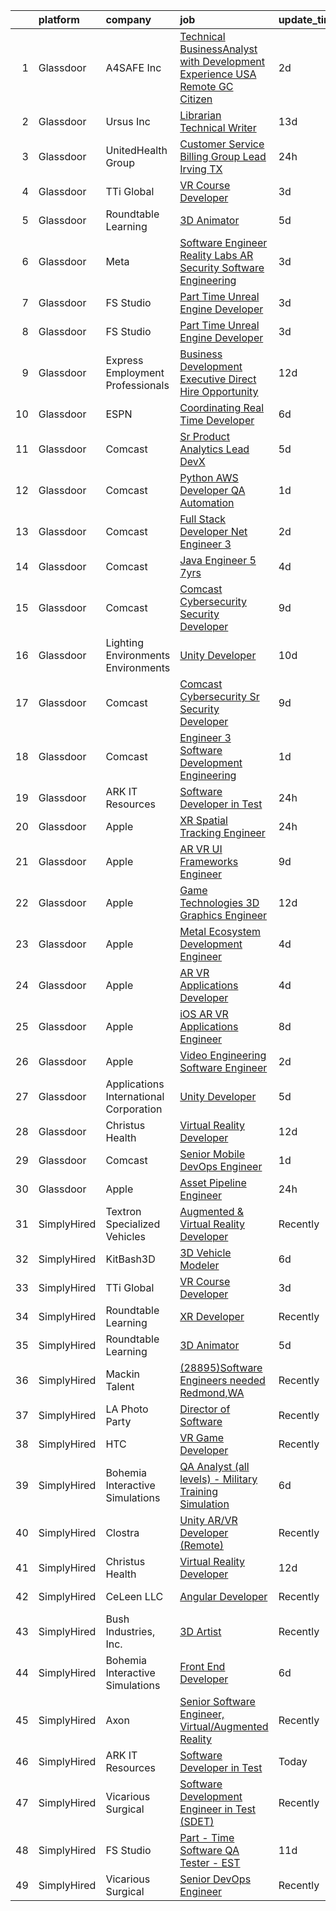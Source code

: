 

|    | platform    | company                                | job                                                                                                                                                                                                                                                                                                                                                                                                                                                                                                                                                                                                                                                                                                                                                                                                                                                                                                                                                                                                                                                                                                                                                                                                                                                                                                                                                                                                                                                                                                                                                                                                                                 | update_time   | location                  |
|---:|:------------|:---------------------------------------|:------------------------------------------------------------------------------------------------------------------------------------------------------------------------------------------------------------------------------------------------------------------------------------------------------------------------------------------------------------------------------------------------------------------------------------------------------------------------------------------------------------------------------------------------------------------------------------------------------------------------------------------------------------------------------------------------------------------------------------------------------------------------------------------------------------------------------------------------------------------------------------------------------------------------------------------------------------------------------------------------------------------------------------------------------------------------------------------------------------------------------------------------------------------------------------------------------------------------------------------------------------------------------------------------------------------------------------------------------------------------------------------------------------------------------------------------------------------------------------------------------------------------------------------------------------------------------------------------------------------------------------|:--------------|:--------------------------|
|  1 | Glassdoor   | A4SAFE  Inc                            | [Technical BusinessAnalyst with Development Experience USA Remote GC Citizen](https://www.glassdoor.com/partner/jobListing.htm?pos=103&ao=1110586&s=58&guid=00000182a047339392079b67b4b5a285&src=GD_JOB_AD&t=SR&vt=w&ea=1&cs=1_c553cd4a&cb=1660546397451&jobListingId=1008068574056&cpc=5A6BA339226A12EC&jrtk=3-0-1gag4ecu3k26v801-1gag4ecujjiht800-89f07b9c5615b559--6NYlbfkN0Bzkuy17zoNwKMVjyusHhR7JNYo3SmelKzW8jp1Pa4Tk4WW547EexT8KCJbSv4Mthr40tnlciIOFRj3WnCJDMelxvGVjVYfTqcUHJY3IBu00D70biicCqZ3Ktq_Bb2g1kNeta-ZNYBGh8PFlpS697iW-Al6J39GgwP82gqq2nzFogfkhtGZFhn7ys2-cp6o6GTnzA9D8IU0re8zmbf5iAyfFpaNBFs6vsAAOIyNEdFvLFD1TBS7j_1-SFfkEK-rpyRwzD9v_2ZUgW8Ui45GHOZ9F6a35t9_TPpJdjg6n8P6oh2r7JG8l0EiWAE9agt-bNDaCQF12G8iCm5jlrhBUCdRD6DjDEmFGHUGcIN7Yi1CWCzA4IS6uLagq4Cg5SlxJwgTrwHA-AXT4XlY80txgDRjkoMpPN20JmG56g0beD2Rx1pPmlV3wPcMzqm-kyqUMYUdQ12uS7WlCl_kJ-j9R19mylYEgxZf2ErIEAZRV5tFrArVfEkvUCNt1p-0bBoU6j-40mLudPIyQdNSQuAj61Ydh8zH1Lth_pq3StAEJZI7lceZtbw7Hh7GX7M4rSY8T58YfndaRRsBDA%3D%3D)                                                                                                                                                                                                                                                                                                                                                                                                                                                                                                                                                                                                                                  | 2d            | Remote                    |
|  2 | Glassdoor   | Ursus  Inc                             | [Librarian Technical Writer](https://www.glassdoor.com/partner/jobListing.htm?pos=126&ao=1110586&s=58&guid=00000182a047339392079b67b4b5a285&src=GD_JOB_AD&t=SR&vt=w&ea=1&cs=1_1cb72a60&cb=1660546397454&jobListingId=1008044944407&cpc=F41FEAB56D215062&jrtk=3-0-1gag4ecu3k26v801-1gag4ecujjiht800-83b452aef06402e8--6NYlbfkN0CT8vBT9H5mqECx2dfLV_FONLPDKpIRssxVwtj05Tmm4rA5I0VNOPdM1oYsK66ov5qAZ0xrrCKxr-PSiKeqDuZZ3fzv2awHhKXwIjf3CPGqpOjp7zpg4qVC67oIrdNguA182wCncavh2A1WgxcWBEEM8SyEVxXe4uuy3GtF5hWFDyO5ryBBc4ErL3xR6haq7qhkqcqrWbSOcpSp-lQY5wMiuCoDixKrPstGn5sAjpZlwW0g3hb_odD-SmGiUGXaPsnYhezhSJPV0hyp7d1s9X-rF2-ZnR8WxHbvHFF2ThdM7wrkLHe98S8pfQqiWF3TnjcH-2idVD1qmZb0gkswqWu9gv8xqgzVGbb-z7kwtOUJQH04zjPgU5fPSfLNqn_pSuewbXvM-o03sBhwQCDBLGD2AEvKBQcxdP_4NRQ_7OpaRe7OpjMd17sgvRmnKrEFGD-rUtU3V0k--tscVr9OFgLOPqQ2TXUhCSrtPhvbRXYs99DuSnHtW0m9bI3s3RZyp6BHVea4SA66cJPkXx3dhLu3aWXtypNlXx0qVDGB06kCZAGMsS-M7DfoTDxMEk2QSJDVRR9lH9-Fzu-qrH3u0_hJ0PvjFpan9e-cLZTGbQBpmDl7Ib6tbufmBWI69eG9mfufieTtXFt0WxTaSHFbSBKYt0lNxlw-o6DRsc_-hgncfk0F__6asdT_PdtN7uJYmBpiAGgm167xJK_N28iuiMw2ufj_Mj4tE_-J0ZrVax8QytCahfpwc2ZqqSyx_rIEFrQyU4_MMernmsTCle0zmRITnTsRVcQVBnk9VJK9bnRVcvHFQZ1hkIG-R_KRDLKPdoY8GiXJOUQRxiGe7Rps8BPcjx2H5claTi4FtBduRwFEhrQuFDMwZ-CI5sZ8V9xfJb5io3oC3dOn-MP54Qil_41D1XPrPKqQUMhbNViRYmoedTnELWSZ1nSXdbglNPeCZk-mXM7euY_piqbvdd0-eQGYn4dftcxPau4WdNY6o_2dNgacTXCMSkH949l3PmrdjrE%3D)                                                                                                                                                                                                                                 | 13d           | Redmond, WA               |
|  3 | Glassdoor   | UnitedHealth Group                     | [Customer Service Billing Group Lead   Irving  TX](https://www.glassdoor.com/partner/jobListing.htm?pos=114&ao=1110586&s=58&guid=00000182a047339392079b67b4b5a285&src=GD_JOB_AD&t=SR&vt=w&cs=1_14af68a6&cb=1660546397452&jobListingId=1008070813402&cpc=451933188B21919D&jrtk=3-0-1gag4ecu3k26v801-1gag4ecujjiht800-5cb670ffd20f069e--6NYlbfkN0C8O9VKdOj_1Zh75e9_CvYhSsWVxS1Pvi5WUWhsf4w7FJvt2herunrAnbex0gfe-mjevVDbxTiTF-ZM_u32mjn6VlebTjStBYf_hudooJ02R0QkpMt-c7fdLABgz0lX4NdCEzpICx9RN55H7Okka1PuVPrLhvKZsMwWd6hiaURBKVvoCKkgs6HFWl40Mm3uzhwyjy00X59NtBsEGA3oMgXGDx8dGBSRJ-IgfEf1XWxawXbKnjW0vEEps0WsXi4osjYhB7Ym-9WQOijhGJogcDcczyyBZGCoTnFABUbyEDuyaa0EjOMLngI16ambeQ46skPRVto35na2Vf84ojvlR08nYncZyv_bpfZqCVvGKHLjeozrnUQUy8yg_efsRrUO3uBp3XPpQKmCVsE8vyQS_Gc-1RXegKSFcnzjzAChdMz5d_jGqjS_RE9e)                                                                                                                                                                                                                                                                                                                                                                                                                                                                                                                                                                                                                                                                                                                                                                                                                              | 24h           | Irving, TX                |
|  4 | Glassdoor   | TTi Global                             | [VR Course Developer](https://www.glassdoor.com/partner/jobListing.htm?pos=101&ao=1110586&s=58&guid=00000182a047339392079b67b4b5a285&src=GD_JOB_AD&t=SR&vt=w&ea=1&cs=1_c848ccf3&cb=1660546397451&jobListingId=1008066826780&cpc=8A54A1F981347279&jrtk=3-0-1gag4ecu3k26v801-1gag4ecujjiht800-f62ad589f89c3724--6NYlbfkN0BP0wD6LMegs1da-voRWVhqkFfw_S8diH-FRDznqegN6Qf3OK2fouThXs-IP9fLMh2h4lMD9peMDKJF7lwRznZNaD9OMphJLvv0Cmo1Fd0qRtk8hErLRlhgWF3XFTKVcbaA4dLZULsFwzE4FX6rL4Pgy_cIPIMNCDEsMDKeIFGaAoFKYUBlV1BcEYXjSNPJM_SGCWGjJZR0oE9Hv1F_EBtpKjjgr0rPcH92eyvR4QDwikCk4weXhhGHwMreSqXSG1HPmFlHBFoSQl2y2Tz2XpRuUIWYXa58nHIXlNBQo-tD6YhIVkL-q1tS3lhzenh63fVREznveJ3m8nmbRXjpbJoogqW0NDn8_lTu5EihBGIH3kbv5OYXYvdH1QJaNFQECTst2G4L2oroGS9hta0cSnrRzaU7AXrDgfnszW4O4zLtzo-Lat5NebosDmtTbLXl8Jhr67_mjhvh_08ffXtmyillehNYud98GRzeEYtE_1xcDy-hYXh5ZvU5h0vYdkdSRABTPLgoYXF7QA%3D%3D)                                                                                                                                                                                                                                                                                                                                                                                                                                                                                                                                                                                                                                                                                                                                                          | 3d            | Tualatin, OR              |
|  5 | Glassdoor   | Roundtable Learning                    | [3D Animator](https://www.glassdoor.com/partner/jobListing.htm?pos=105&ao=1110586&s=58&guid=00000182a047339392079b67b4b5a285&src=GD_JOB_AD&t=SR&vt=w&ea=1&cs=1_048cf23f&cb=1660546397451&jobListingId=1008062652493&cpc=FD56AAAF1899B499&jrtk=3-0-1gag4ecu3k26v801-1gag4ecujjiht800-465ea9dab49fe022--6NYlbfkN0BVapqBw3SgoS4uv2G4zUYtqIdSNvBDwETDajj4_FEyngziGLzFguvgXGnGRHjxmfOl7YToDFSbofLhWIkbyvd4jpB6iHDAdo7rVOzKqXgujFNWoT3iiw80UTSm2WavY9DzDTyG37EC4qUegYrcIBFAY3qclQ4wYp9rY5Kvv_O5cP993YzGrZrm-7jxuTlgP82B3DufXXSJZEOgn4Bb4MvlXvdcY7wvRdxiWr5UNWal7-OiXY198i5Fy4OQWMa01Mz3TgfY4_BfQwj333qXx9jVqK5bXbxCz97rAdQzyRfJrgg7rKJpeUl5RwIykVH-SYZggke0KhYQsCvPMk0NWayzdDQ6gURHz9XDqhxt5Hr7iHLg-aGToAoMZX0GeOcPWBr3CMJAZDxDHgtXVT72iR-vWAnsb8Z6f_8HS4g9wTHiOYnvhr-NihKfzqSNFaS0R51mMk6PSw0PM0Zi4JYagG7-QYVmM--y-LiOv8Wv_SLHvvNFsn8xf_qf)                                                                                                                                                                                                                                                                                                                                                                                                                                                                                                                                                                                                                                                                                                                                                                                              | 5d            | Chagrin Falls, OH         |
|  6 | Glassdoor   | Meta                                   | [Software Engineer   Reality Labs AR Security Software Engineering](https://www.glassdoor.com/partner/jobListing.htm?pos=115&ao=1110586&s=58&guid=00000182a047339392079b67b4b5a285&src=GD_JOB_AD&t=SR&vt=w&cs=1_0d9d7fbc&cb=1660546397453&jobListingId=1008066993534&cpc=E773D000C9BC26FA&jrtk=3-0-1gag4ecu3k26v801-1gag4ecujjiht800-f5364842ba74ba67--6NYlbfkN0DYl4UJW4r1Vl7FEn6T9F-rD9lpC-0oMJVSiWjK_MGUd8e8cHXcpv6KPyjLHZEfqkUe-DEG5DLncYfG1eMvx_5Ewl4FlZctChYMv4DlcqtFld-S8_OBLiWv86pfSI9HlBPy3Q3h4mgtKPGpBFspYvoo5suB_gFJsJ9x_TZTvRB_qgXwx5sDHQcMN32tPyvlFVL8efQ6E6NrxqhHh03Vn8WDxudqYcWNojm5-yuofFx_8sxl-K7Z3WaYgeRFdxlZFUNF-BiXMuNuLYFvD1b_b1dScQ0NUkZunDmMfRDKyZGqzNsPI-c1xHoLRdxj9L2INL1ixR4c3qUXGWsPKzlLuRu-m5af408zYk74sIseD4ZfO4NRGbHkpMSPA6yVR-BCWu0Ws8UnpaWPaCeApDQVRSoFZ_usiYCZJETfSXD8mi80K9wBy0wEVRIrbp8PP6uNvkEBVU4E79lJ5FoULfbhKT908rS8Aq-L7YlZxWWSo7wXvkyYupnbp_Sm6Wyd_ViOTicWbKjaACQL79lpLqE2WmNOwKo7_kc11apYIaGTzDhlCZzBNlWU3Noq7hjfkJPqwSimUP2mH0OhrIMXwZauSeBEXd2Tbh86iFVoToKaMwUvaC4jzx59wgj_zTucnip_Zb6AGcK90EBwMVCm11S3nnkOI0d0iMjrO-jY88z_ZoDxV1vaCVFxGt9Upz6lfRNzc7d9GKiEp_TCCBktz0dXb2XUk2Q_OMx8TPMeLC5jaRiqVIW2ZHT6zvCZvuqPbOi7e4eEpVd_bAblNmb8AsAjG1rHICZVuoxDAZuznxnKWZQ9XcjHVZZfqk-j4WYkE-ajvWVW-BiqvMY9NaxY3FnvOnyBC_AkepEsmg0vbnjrD7HVwnIoI1PFSGloFFcppXTocAs5T70FTbnzQlowCHAVsH9C-Yz0kc4BmfyMvCmNW8_DLfHGsg0oztcIlKVM3R9Py2s5WPZ9qob5UdEmQB8yYf3KAPhrhZOQ-xJgQ2o5NfWDcbdV02H0vSEeNQJgBYgVdhJGlEcfqe8xbhvC0AVz6o6L6G_4Lkfu-KVoKwMqrsSdqBFXy2ZIlS34kt3R0AoP86Q%3D)                                                                                                                               | 3d            | Seattle, WA               |
|  7 | Glassdoor   | FS Studio                              | [Part Time Unreal Engine Developer](https://www.glassdoor.com/partner/jobListing.htm?pos=129&ao=1136043&s=58&guid=00000182a047339392079b67b4b5a285&src=GD_JOB_AD&t=SR&vt=w&ea=1&cs=1_2f0e7b47&cb=1660546397454&jobListingId=1008067041743&jrtk=3-0-1gag4ecu3k26v801-1gag4ecujjiht800-6bf5bcf63a3e2505-)                                                                                                                                                                                                                                                                                                                                                                                                                                                                                                                                                                                                                                                                                                                                                                                                                                                                                                                                                                                                                                                                                                                                                                                                                                                                                                                             | 3d            | Remote                    |
|  8 | Glassdoor   | FS Studio                              | [Part Time Unreal Engine Developer](https://www.glassdoor.com/partner/jobListing.htm?pos=127&ao=1136043&s=58&guid=00000182a047339392079b67b4b5a285&src=GD_JOB_AD&t=SR&vt=w&cs=1_c14dba70&cb=1660546397454&jobListingId=1008067102163&jrtk=3-0-1gag4ecu3k26v801-1gag4ecujjiht800-a990c51b6cabe093-)                                                                                                                                                                                                                                                                                                                                                                                                                                                                                                                                                                                                                                                                                                                                                                                                                                                                                                                                                                                                                                                                                                                                                                                                                                                                                                                                  | 3d            | Remote                    |
|  9 | Glassdoor   | Express Employment Professionals       | [Business Development Executive   Direct Hire Opportunity](https://www.glassdoor.com/partner/jobListing.htm?pos=125&ao=1110586&s=58&guid=00000182a047339392079b67b4b5a285&src=GD_JOB_AD&t=SR&vt=w&ea=1&cs=1_d81f2309&cb=1660546397454&jobListingId=1008047518646&cpc=F4EED0218A761C36&jrtk=3-0-1gag4ecu3k26v801-1gag4ecujjiht800-18cea55ab2aeec56--6NYlbfkN0BSnN0LMyOAGGxrx9LRLb9hpZopguP9_EtaW0NMG3m5QXMmFFuPkVxu5VHpdXPNUtOsY8F7AuBqoaJcQlHB4i-T-A0gYqSkddb1efEP6wUrga51iG2KDhm7IYk5ccQDPKCeOhXYsabp66C4gKd1cR4QkyXC4yhg2XAI63t2M25IeUz_nCd3F-gE-BCVKvvr_n6g3s1HTFJrukn2krv0tjPS2H2Mwr5L0VVG1CHu8idZGK4r6R11VCtPkhRKUF69hoBc9SRy6Jb0YqYwJxT3KPkhdrnYFKMGhpWG1eL8eUUEEet9WypWTSF224nVaj5pMBcjzzyAL_M9uJA9PWELSDScYZLK_cTBlj2Xp2SM6qdWzd4Ug4JYvAJaMP1sfV1AsBIrqnloKoLMJrr3_Zkja4OV7-f9SP-Rb-oKX0QEekAbkNRWhQFqb0y7N5I6DfJi_p19-hSK28qe5P1QBcWnLLNce84DQr-aqZcvdi_RU87rYuF6RHXua0QeBO-zE0Fl4eLxTYMz0zKJybYylfgVdsrOnFew73004GimoNpoQHhqdLJHHdIWhT5h)                                                                                                                                                                                                                                                                                                                                                                                                                                                                                                                                                                                                                                                                                 | 12d           | Sterling Heights, MI      |
| 10 | Glassdoor   | ESPN                                   | [Coordinating Real Time Developer](https://www.glassdoor.com/partner/jobListing.htm?pos=106&ao=1110586&s=58&guid=00000182a047339392079b67b4b5a285&src=GD_JOB_AD&t=SR&vt=w&cs=1_ecfe990d&cb=1660546397451&jobListingId=1008061259303&cpc=D69957E0862862E0&jrtk=3-0-1gag4ecu3k26v801-1gag4ecujjiht800-93294f70bda0590a--6NYlbfkN0DAFTyt7pbDCC2JPO79CSdi1dIb81yjczP5qsKcZIxgiYm3-7g-689Ur9xqU8QiYHX0vxjHosDHNd9LRqDNa3qGoAgnMd95u3TvSi6IiPgQw6rYhEbKJZV0ezWwJKLvWGhiOvYkYD9sYAgdi_VnHJUl1Zc13VQXs5QZe6c6cSEggglpEBeUcrTyhxsjybIc5k3N1hSOjLK_cNNFrigtvk1t5cXyes238aFZvK__BHw-w6FAQ35EFAELqE7JjrEszxJcff_8c3rGyirHeisP85Gjy5nvDtLda_8eKzUPJ02vDAkJHQa1NGo6AqN8qpm7TA8o1mZkHtqlb8rEfeKrVznEyQRCD3c7JZyoDtAxi44Nkt2E9XifCj1eVoXre7jAc97K8oTR1cERgdtzaUzkJ4_Xve9GLin0ETVixZKr5nYWrx3FSJUh6A0Zu2RefIKsNuM%3D)                                                                                                                                                                                                                                                                                                                                                                                                                                                                                                                                                                                                                                                                                                                                                                                                                                | 6d            | Bristol, CT               |
| 11 | Glassdoor   | Comcast                                | [Sr  Product Analytics Lead  DevX](https://www.glassdoor.com/partner/jobListing.htm?pos=121&ao=1110586&s=58&guid=00000182a047339392079b67b4b5a285&src=GD_JOB_AD&t=SR&vt=w&cs=1_09b07bf7&cb=1660546397454&jobListingId=1008063554000&cpc=BCC169F53084E245&jrtk=3-0-1gag4ecu3k26v801-1gag4ecujjiht800-c11b159b0df93d50--6NYlbfkN0Cj-KmZPsf9w80C8b1WzNVrlanjD2SXJjxuCbUWHsXPZhUibH945LzllS93IIxIkaRYfMQA-zi2OdDoQjenNNkutjmG3co8nvCAPfuavA_AVmDtqlmz44t6B_iIAc2JPI7Y3nFSmoVqBPLBVLJgZSsuuOtpziEsNmRqz83wXj22quQLPxsXlD3hYuHhTI3iPBlT0yjlYl2rcwGyKKCtCjSsKUNbC7W7XV3NW7IQUlxNT4v0Wtb7nEi3np5j_vfmdodYC_Ig1ESEBJfe1vX0ZH2govsD2bJ91suD1cWfHE0fXY2RoQqkVekER9h7KArq9SX9HdUPzGoyxhFmFmmP8IeQCUxe_eAeZAJy3N43H8jG0IzQBb6rY17TFxcamz_t90SmISjXTvduqWJwAIiJvGxB6zRc1u1Jvxj3jg-hGDn_eu7HVyICOOdtH_CkFuZvnI_yq5S-j-yRddOf3XNCmfGdAi0klf0JO2YwvYLtrRBO-86CJCvC_fs0zuLXfoA09VYRZ1ZdWXtECVVrDbsI1xFc8lfAx9Odhn3_A14PySScD8lmMpQyj9RMSsmw5U964e2VbqMuxivRf3IiBBHz2LvqdnXFi6B29TGS2krFHz06u0hC8Z4LLpqip9Glync5si6T8XkmxUodxJT5zBTj66JWkHWsDtK33Vh6x__lr0ZoVHV6V6m4obfWevQ78MMjWqvDfXGlYzPXq3Fvt50F-0r7RVpN-ydFq0ND26INEH5Eyljg1PwsZpcAlh1yAPXlx8nKmIsHbBbrhWAh1V4yXu1XyJpfqiu78vQ50htQJhybA4lK6t_5Oom2TcRrkv39SsMPTiEMPSySmM60xiHu6-RixlvDsD2ON-Tyeo9cQfFeJV6hAR8oNNNwpeVmuuPMEOpH9SGVLZVVbHVEUx-9D2Vo8kJWy6FeiUXDDLT3qHZzuZLJuwgk_pW9BZBhT3U3L6qsxkUc1zqY1b-v-YmHxP-S0ieJk5W_bCTvvZav9BR9gqKTT7z_8LxWaVsaBe2KdOqnqG3feN_RM9R5e3rFZ1IUjF9O2wElCq-wsp7td3HzoSh5P-kIyOtcZVl0nwlI19g1D0M5ZgZECbVJniU064ey6Cd2IG1OO9Q5fyLvc0DtF1Se13kfst933a_BndAUeegGF-kYLifhbhP5OJptu0MaWfBb5sMkfIo%3D)                                                                | 5d            | West Chester, PA          |
| 12 | Glassdoor   | Comcast                                | [Python AWS Developer  QA Automation](https://www.glassdoor.com/partner/jobListing.htm?pos=110&ao=1110586&s=58&guid=00000182a047339392079b67b4b5a285&src=GD_JOB_AD&t=SR&vt=w&cs=1_8404acce&cb=1660546397452&jobListingId=1008069962414&cpc=6BF42D0955AE9A34&jrtk=3-0-1gag4ecu3k26v801-1gag4ecujjiht800-8fe6f41de4a7ecbe--6NYlbfkN0Cj-KmZPsf9w80C8b1WzNVrlanjD2SXJjxuCbUWHsXPZkFBy4Qr63BQKSyytxWB3SjoMyqvBRnEks9mv1Sw5wJDiXFQwZA4ivD4f80ARK_ToTHcb7bZqoyx3Mq9ZOfvs5Ud18l7GV0CvA7tNVoft_KEDFvlW3AhbadRKmeeuWPJ0IPHiUBURat9FHhczKzKJOepH94GIykdMn35qMPjaUQOJD6s_m4lFhooduLgZa80Kk73Y0zOqsnm-WgDFhqh_nLarrqwPJPZNfzeIPg_2mmLmICVsx8VWxXQLtYkCllG8-cG3qikf1c-ZYwew3s9qzYVitp5XSEEsxT9ZaLdSX8yh9zQp6HBmZPDGFvMJHrg1B5MdDqMrSvqQol5SlRVNOzA0jG6R1FQR0uFgrHx9mkEz7pnxtoLdNliBorbD1M0RcXYMqDoqUpzAaPxgjkCkkLJ47sTLIxgc9KG3nFRLOieHAGPpHyZN42ohRT36dHKxkthO6N-vFMcWN12OLvsPozo9VVC7RV61DX5hosQJgvK3PvUJckI6pSAFQ66E57d4VfoQGuMWzpOySGFoLVQb9I1Ln8gviNYerVy7N8vteKmMvl0KhdJbDc9QRXXOjmPfScodDitur0o8N3I9o6aXMZXoWcTXFYoMF5EJCOCKjmzENChIVlJihXwrHjlt7WzLtg5BXxbmnRPHQXxvklgI5Cnvxfyi2jPhhCPdkY7iCH2GqlUIuD8X451ZxBZH2j2gCF7N99BWsH5dsVr2sdIrRDRu7eiJB9BHQZAQdTbMhkYQjoSIiLMZbQ2YFStDZBwtDOsJgmQWx2LyfNW80zdUIYPgOWWZwyGzuxNo8-SuE4DVtW7ie_EhHKXQV9rYNmmuY6FlC3qp0GFxeI3TFE5O6Kk6cEFrSrtIOZuyVqsvvQHK8eRdH23E2SfyGmscwTVOrtjMeCGk4zifVwpRxA-LvCJgezOoiWmwPu8jRgGK49AujLxTDVTL2qt-8feQHTKSuaKeX_Xnl1d4YDNGijuZTKMVx18mhzN0Yc5msdFHjCoc0bpxgcPi8qIdkrYZQhHOag1J9zJTRgWcDJLHMj1r0NFwCgcTlOSYamGlur1-Lu1lTFWo53J_JEZ-mAlr_UYMDlmCd0mjCwuMyvVPn-FVXv-V9MvUwhrww2USdfv5Wre1yx8QWs5BYw%3D)                                                             | 1d            | Philadelphia, PA          |
| 13 | Glassdoor   | Comcast                                | [Full Stack Developer   Net   Engineer 3](https://www.glassdoor.com/partner/jobListing.htm?pos=107&ao=1110586&s=58&guid=00000182a047339392079b67b4b5a285&src=GD_JOB_AD&t=SR&vt=w&cs=1_363a2d95&cb=1660546397451&jobListingId=1008069172060&cpc=4050D81B60456B41&jrtk=3-0-1gag4ecu3k26v801-1gag4ecujjiht800-c222485965d48647--6NYlbfkN0Cj-KmZPsf9w80C8b1WzNVrlanjD2SXJjxuCbUWHsXPZlTAgGmdtIUzoKTi6fK6WvZpMl3SVg_fyzil8WFjelKyPQJkX0imnWJrzQRK3fDkPNhR3yNR_L2yqH5MD2zqrRAnhPc9uNaWLbjh6lq8Ejy-J04e1LQeOStFgBq-cIcEvqOOKKkrW0HcyNVvnASHsXiJDaAW7QiEGVC4_ln5mPaCVrPKSHjVAn-STHcsneZCdjAE2b3w_pErmzYQwkckk9au0ilyhYRcOwLmwkZGm6AiMlvyj5eMb9tdvlefl02Mq1jDXbJxgnTstheFVBSHCQEJEgXYO2OHzMfEovww7TR3-61nu9OslxdKBp8vNWWsujMo7r0LitLoCoClPxtexGYLdDJg9XoEPFelFRpxn7eOOuHaRf6-aZwfyyOtHpX5a5SEMgfgYES0u90o4RtHAjKW2ErWSoWyF26NaHQSIMjssHIc82X2SRefOUj-zkriH6k_WXuQL5Urv6jFCdjtzb1yDH_UIEKQN3e4CpOdPboBApto86O-2r8LhwOzMAAmxWAV81JzNgXQv1xkXy9eoDuewN536dd_2PPK8LPwlBTw6GiiVN17oXr2u41OGWrHzn4Ow_tx9zyGTlWFYopSq-LownwVZ_h055WDGcXiub11qza55DfICfEoCoHk5iUDh6NwKW_MBGHhp-Bg5qWU_cxCA5jkE3kqt45YNpcsokVHy5ALxVpr1FTIYsSQNYeMaxE4ARvpGVu7kslq44AKKwT0pm3PZ1VRPpfKmAVDOK_wU-ntqIoHVbdZw6Ges2AeWP7aSl6o-F9jFcUCFmeZOa5mmul5gSlwR0AqV7OpF_-ki_Pefz7z2_6lnFWOz8xAgUn8hdJ2pSXb2rubziQEllPW7HnHeIVqLFT_MoTh4biWCky4pHiHFMmwK2O52hKREEivFBKp4_BOYFIoZZW8XUvE0FQnGaFtvknl0VaJF8LhFyofPaVoDY8bWKf1SvM5c0F8HaRGsS1_vftoDhtAU5rSN7c-Iu8G8a8NfHP9x5ag_q4e9tXEyDrpb2nd6BHpDRrMv9p7xPItcfiOlnW6gbFutKPhQ2Qo0r7Kt1VmLk37_cGxYP15WFTBhyCB1wM6DM_46N7K0AXNUDuKxC3zdC9NpOZa8Nog_zgh4b11YfGdAkTLlL-DB6SU2-DYhuOff0hbzcs6iHVhOttOwhzQlKU%3D)                         | 2d            | West Chester, PA          |
| 14 | Glassdoor   | Comcast                                | [Java Engineer  5 7yrs ](https://www.glassdoor.com/partner/jobListing.htm?pos=108&ao=1110586&s=58&guid=00000182a047339392079b67b4b5a285&src=GD_JOB_AD&t=SR&vt=w&cs=1_e6f65b7e&cb=1660546397452&jobListingId=1008065909666&cpc=883DC43018083D9A&jrtk=3-0-1gag4ecu3k26v801-1gag4ecujjiht800-4b1e994771492663--6NYlbfkN0Cj-KmZPsf9w80C8b1WzNVrlanjD2SXJjxuCbUWHsXPZlTAgGmdtIUzoKTi6fK6WvYDRDa4diCf0GdfB65HrAWVD-4iO4Uickhy4PP_YZFZW7WLyHaTUQnzD4eh5UI_TFp8uc43ZWeW5wM5SmGlbbgZE1smC5pqb_lrqoOshf5eDYrVntazSrjsrf8MC-_7Aq4uMmQ0Mk1eNK--tkQ-AMOC4aTbytG8YADmphSXKVUrjJyGKldeuVionBeqD8DzJZJ4Ery1Gw5OZbt-vCqHIT7uTkbGHZsxCZPEtdNV9E9pOGRvw87NI34wXmAYIiyku7K7O6hjP3qNiTehCpVdp1wE_2-os1ItOAVuyen0RcARPNVCRS4lORf9lzHCms6MmNdc50PnonPGtBO10Pj9bMRyNrOingB-tUoFreuhh73Lu_heUG1DogbaWOoTrZcAMejN7PQChQ3qR8O6V8SsayVFUg6fCj3lco77i3MzPbDx1FiGv6ZIPDHyYbGTAueohhHzCXBcwv85MFPMYEWQ50IXBeOnv6DLScOBLkksAs9KHImj84Kp0j0pdmHD-uHSDNaEx28Doen9AF1ggKgP6rAbtX4ofTA-8LKVFmLbs8H6Z6HnMzeOP_d9kzBk2sK4xL2hkJ-l44B0ot5N71MxBNXnZ4AprUhhJuZdwWwmqiyBt6FCEvhR3enJxUutGH9qfJswXO8pc0yYqDyLTQuI8XssdfweKN4wLJ6LWVK9nwLVSMI0iTdHt88vOJaMEquCnr9_xSFhhGG4ox1brZvYAApmrcN15lBLfp0MWHZxECAsqzf1Yrkv8wmrYwhIXQ0b2oJuJvORW4umTita224LdPfpP50Sr4IGsQobNNfK4Q3TFy3_Fr6EQNNf3rRW1mo9-Hrk_6YAakdVgnGJZndatXWDd6cRFtKrdMuBIUbRZ-2BImNyBN0To7XzsOKjKxV60IN8KwWGcYIE9NuZrCtUDVCyJAG175Sjk5lKXmDEOgHFFC0e5mO_4hbi0w0ljXhWfrAl0SOZZ3HYkHPwU3rmKs9mqsLceEdfrEvQtb3M-klSUkpJybWxEsI2eBzSk1fUzpQavcgW0pvO_U3E-jmWnoi16_kW5xjOiqncowSZS6D6axyqbHB3xWMoSqHvjhoTjAU_CgmfbbyHSg%3D%3D)                                                                                            | 4d            | Philadelphia, PA          |
| 15 | Glassdoor   | Comcast                                | [Comcast Cybersecurity  Security Developer](https://www.glassdoor.com/partner/jobListing.htm?pos=109&ao=1110586&s=58&guid=00000182a047339392079b67b4b5a285&src=GD_JOB_AD&t=SR&vt=w&cs=1_b08bd669&cb=1660546397452&jobListingId=1008056328124&cpc=56632219D727AB75&jrtk=3-0-1gag4ecu3k26v801-1gag4ecujjiht800-d86c4ac562ce16af--6NYlbfkN0Cj-KmZPsf9w80C8b1WzNVrlanjD2SXJjxuCbUWHsXPZlTAgGmdtIUzoKTi6fK6Wvb1VWNhXWMdA5rPrdjfn5rBdLA59puyvo4vK5B0gySL6pH343dtmgB0YubahC09_RbPBbzYOGOvC8XfLo8yK--oFERcrN8rnsGE4EE0ZCdTnmjTDcbXZTA8dpPSW5HmkVE6KcaL_kU4lgV99NFCnUnjN_NxqOywE4Xd0jsNeMd-hEvw30bMnxkASToBD9RZ1420HF24mekYl48iB6ExHdm040peKZwZA4YDFuLGYJhxuF8C0PAbLA8zpDQQz9Omqj7sJQTmD68UMYtuvh4yLmc0L2_BqA9736h_c9Jpv8X__kykOE_XufDNlBvgJliBHrIBHPZ0kYW2wxrmmoX9CFotD8jkoUm_n1D84le6zdpmwrb6ZoN2XG3ejEzr16v3ay-XZPuDnrE1JhDKpv4-n0uokv2sN133LvncR7S7dg323QsJgwhSbApldMnwX6Y9Paf2sgz_PkF2ygoIVd-EpMQGI_UYclzamBluamifqitQEu6Wj-zM4vurWEmSGIV98l7FbBLFyGKjvI4uieiU9i-hWzu2WpHHwrYm0OuLO6K8YqdNzrB8b34Gdu-DCE4drRANxvfUokQ1mfkGWA-UW_nsZT_WQ7uUvVLYrVR8ecyDoc_6qfrxK7qk-7AJuhV9mtPyv7LNT1oGsD7JMv5MJKunXmkgIp4UKtBRiZkfEQ95fpTqU_-aEuXaYt8oXJ9RY0lN_tKcjn4f_78rkKuulviNVZepcDa3KQK_3eQebdFxjWSDOz50BmAinnWc-Ke2jeyYisSg4v_i29l73Mv6yDEpQ8Ukn329zNymwP0ipB2AET7rnI4vDa1slqNBtP3iB8dYHElQlHmToBx0UNhOFxbPdsQuJKk9rLVZhTYQEaAwZGkvrfJ1cj7hp1EWo0jaDhcZN0h_IofQOL4V5CCr3eS2wtPbJnS7HCaiJFALXVKTup3HCYI3A3qM33umH8QBoHGgs3urTXAb3EyflK-pFEcPK0_H-uFSgXMB-32iEyJeE0AUR7zA30gALcnh40MLAMdNqgl4pF2ZLPOP5izbW3WkaWTlCU9sw56LlohGVHuMyqGsQNr14XPGXkuifRAH_HDLDaZqIa-Y-yIxkhSY8fz_GHrRFT4CDRcC83uYO41Bam1mubEbaBHWonwGaV6uHTDKIgpbjD-FoA%3D%3D)         | 9d            | Philadelphia, PA          |
| 16 | Glassdoor   | Lighting Environments   Environments   | [Unity Developer](https://www.glassdoor.com/partner/jobListing.htm?pos=130&ao=1136043&s=58&guid=00000182a047339392079b67b4b5a285&src=GD_JOB_AD&t=SR&vt=w&cs=1_e9f3df83&cb=1660546397454&jobListingId=1008053450591&jrtk=3-0-1gag4ecu3k26v801-1gag4ecujjiht800-0086498e20b0cd56-)                                                                                                                                                                                                                                                                                                                                                                                                                                                                                                                                                                                                                                                                                                                                                                                                                                                                                                                                                                                                                                                                                                                                                                                                                                                                                                                                                    | 10d           | Remote                    |
| 17 | Glassdoor   | Comcast                                | [Comcast Cybersecurity  Sr  Security Developer](https://www.glassdoor.com/partner/jobListing.htm?pos=116&ao=1110586&s=58&guid=00000182a047339392079b67b4b5a285&src=GD_JOB_AD&t=SR&vt=w&cs=1_116cd2f6&cb=1660546397453&jobListingId=1008056328131&cpc=4050D81B60456B41&jrtk=3-0-1gag4ecu3k26v801-1gag4ecujjiht800-e0f9af4385fcfbe5--6NYlbfkN0Cj-KmZPsf9w80C8b1WzNVrlanjD2SXJjxuCbUWHsXPZlTAgGmdtIUzoKTi6fK6Wvb1VWNhXWMdA1O32zwGlku-dWzY8sxpBoJG9LyfMqXoherr1GjVe2pG42OfMFiLIwMudyjQSbrW2-K__c44IwxJTpwYXoyxpwr3WoMLPhpgReUzBYATlgS-o2XEcOzhleqla4h_5ojUrcrYYqXB_1vV4Z__T20bcObghxt4doHttByYWkMAQYoETeNOieQsahbAi0MIPVqDiERtnBBQMQj89oM9nJXzxGzC-3hJeIb_pDTfrWRmDD_qTgaZcAWjVK3PngOHw9Dx32nSZIrYWyuIBq35JTx_f4RH3NAawhSt2cWZhnaU0laL2oV4CsJJZqRow6HxIPtjCucFPc5IXcX33btANQp3Wu5xA7M4DcyiYap7wMvZCNYXcLvWKD8PDs0kxR-VdHWbzuKj4itkXrVgUKkVSLGZj89RctOVaet8zAIT8GVvJw4-H6m2ncudVam7LL3zjjwfXErAYpT3kvcTm2ADFT9hWGgOWr31dME-gEReIHl-cprkkcS7hJexIbPkS6zwc08Eyt5fLPuE6xRpQ5TqwPCzcenlnYpg77yHff4AEBajIt0GJWwlIF1XGOvECvMfhc8hxUUwQOb5d5IV0I7s1gvpvlJNMZFGrqpwt2FoGSFuYvxcfAH9vvXKIhtE_zVQ7ajT_lOlxHifIgtw6k-oddxqkFatlAR35QkaykRAWsLij6EJ6RYV_8te2OrKuRcODFqSC4nak3mE378yVp2yMcTrQDUHsM6ZN89hSnz1ESM6AiuozxoN4HExgrcC56VowAjNLvgMG7x-BFXX8FVVNN1asS-wtUc8Q_wAGvFWXO6X16aM3cb863zC9arQNRrLTyJVBj8VSlgh4JaD-qK8ZuTXSmvYCbF73hHDOj7dgK82_WGA_I2CwlHT7g33lz7xdFb2mYpsFbuPVqwfIFXABtkq9U5WcgQS5t5cjWLIoqFaGY_EJ9Km73Ve1PvPC9HLxUnw-rLmenUQEfMpS9Q_1SbikidDLBmWYefs4GuQ1Y2qRjoR3Io8gc83Y8trF0_6EJ6vZl3RBtOB45FKb70pMfJIEFJ41iPUw-E6B7WxbbsiBRiQ_DAhBFEpk5Qya2Tj2b5CsSmeU0Q8PYvduIPFkidcpjQrCJJ8EOqs6CqXd2M4wwWsRVpLt45C7VC0CQNqz4HSK_pp0fRgzac5) | 9d            | Philadelphia, PA          |
| 18 | Glassdoor   | Comcast                                | [Engineer 3  Software Development   Engineering](https://www.glassdoor.com/partner/jobListing.htm?pos=111&ao=1110586&s=58&guid=00000182a047339392079b67b4b5a285&src=GD_JOB_AD&t=SR&vt=w&cs=1_08ececbc&cb=1660546397452&jobListingId=1008069962418&cpc=B576E40E3A51D23B&jrtk=3-0-1gag4ecu3k26v801-1gag4ecujjiht800-9c530f70c23a20ca--6NYlbfkN0Cj-KmZPsf9w80C8b1WzNVrlanjD2SXJjxuCbUWHsXPZlTAgGmdtIUzoKTi6fK6WvaiwDWqLfMqJEYi3uS4RpBdwlmLiAf0kUmEtZVFOrPrB06qtdkLBIwHCX9EiUfL9G7knLkSswQEBBOE0txMc8h6Pj5LPoplrOSkjKKg3vdQQanySWUBBB_96y1lJDVSGsEkHDE3oaGOwTnMYBhKbrvatZU56Of2z7P4j3qWToGIH8_a3nqAir4EmCerhlacMLjI3l1ibfTRIT9WPJu_5bAE8K40r0xmIe-JW12IPaMBmNIP8M59BNQpy-QFux9HgTFCComIEzBrkXwmSBmjfUBB2d0XdMljjQR9HLF7VOp_pkvyATuFvZUFk15ljENDm9bC3BjGpmfFnaykBf3iFyLBZObSLB0pYEimeBaGoGtSKQn2PGSYU3h80hEGn7UOovrX4fZ6EeYolUhLo3gjWrgMOJYFzglOqSp_eAcm5JziXCorq4SPn82k-K8brFD1vTx481MhAKfY5VtVH7gY0F56DtwRIShqwdwUyrefRp6MMoNGZbEJzmJrrocGGp0kRosR5oAm1UAu-DO0sj9KVh-2o8CyNWO5YnZ2DAqLXGK7TeoI5VHB9skIePjVlU85l0SB6c9DI3VULXMt2UbCxq7_lv2OTuTnxik7YpuqGniXqXmYrvxrlWvSjfZpcM8d_xdwuxNwYkN2ovCY1IExqtkzP-eDnm7f8N96T5wLqPELfkjO_wghSqrPG3Ck0dZaCRcUyroZmU_gYYV3n4cEdlXjIM4A0d3Q4P3SgOj4mGcWm-JTPd-RV9jSJplAyNvOPfyCgJrzs32ZfibTGZi4a4P8D1vUHJkoiz46uLa4hRkADTHXAU2_u5yItqGMaP8TcaC_qN2DQPSmE46NQdpakynAOl3TgXuxnpmexZVXIZgqkSwGxi4tYULnK4_hbSCBmRw7lmN1rO0R03zxMtEQEBrgNlze6OvIgnSUqLgrFP5xMwdA-Mx-fDFpFcyfd1himcjey9BAsIyF2yQJWHGOBm2ERoeAX2h6UsmrAtP43oV9dJSVVrTjQzQArClNK2xxq_OgF_4s6L47SrWUPDpmCdOhq1fp_3_bkCYT84Ohr2rbap4VK74Ch7P3LRdVSG82DPb3oSxvT_K8uMCssKXWp49eeJ-R0CsukD2YH9r1B-uJW9WwLeVDjGao-2LAnQjPwYL79YiNLwvKCg%3D%3D)    | 1d            | Philadelphia, PA          |
| 19 | Glassdoor   | ARK IT Resources                       | [Software Developer in Test](https://www.glassdoor.com/partner/jobListing.htm?pos=128&ao=1136043&s=58&guid=00000182a047339392079b67b4b5a285&src=GD_JOB_AD&t=SR&vt=w&ea=1&cs=1_d13c27a8&cb=1660546397454&jobListingId=1008070809613&jrtk=3-0-1gag4ecu3k26v801-1gag4ecujjiht800-947268ad1b5065cc-)                                                                                                                                                                                                                                                                                                                                                                                                                                                                                                                                                                                                                                                                                                                                                                                                                                                                                                                                                                                                                                                                                                                                                                                                                                                                                                                                    | 24h           | Menlo Park, CA            |
| 20 | Glassdoor   | Apple                                  | [XR Spatial Tracking Engineer](https://www.glassdoor.com/partner/jobListing.htm?pos=113&ao=1110586&s=58&guid=00000182a047339392079b67b4b5a285&src=GD_JOB_AD&t=SR&vt=w&cs=1_39a2c142&cb=1660546397452&jobListingId=1008070155861&cpc=F41FEAB56D215062&jrtk=3-0-1gag4ecu3k26v801-1gag4ecujjiht800-1421e06b23afed28--6NYlbfkN0BvKrLyj5gPmtZO9T8euul8TCxuuKNOtzRJOomxnwSEodTz2Bc-sPZlt2Zgji_QUXGtBXSDkbKaCpvuYMThhJY4w2H3KetHv2Za1jVPh5fuq18C1iHSzS4cneg8EydycCHKEMO4mV5pU6uSFc8foMoyeLwoJYGX4tVM_-JJrsVBnb2jMCD_05ftvlZgCA7dSfAfLeNNoR8fBDwfhR1Zrl8OK1OBBxmYjjg_BeB3mvTCzsi4xcCCJ7NiYBuX-HdLhgt_3IYNee4Zse8_LrpUw-CIhvx1NrMJ6UFp-f7pwsfzqBAnTOV_T_Rjo7GxWfOB4SgxOYVIvgsTxZIfS3tsxXbTpp_BTjwrn-MZtatlDc_5OUBN-8-UEqLsB65gPeuximAZkZpp2DrYW6wO4QvfptW35QKV4VBW0L6nAilLIdO5gCOOFbvv1nQnxVUgeyCBzzAQXbN-8WYrkO1flmohjarsrhDUOAzPDQGLX-_bivewQllBrNXD0J58W9tlshiDA4krUqZwcAorois1w9DsL4N510eeE0VfvAJHalLZJNLST_uD3lP_H2qyK8snflyJj3EL54woN75DYOBC6Pxon-HKutCuJyi894bMI5gtFTfYBMD1EF0I8uktqiJTRD7rqdc0TlceJR9b3d4pEsEyZacwkChKicAJqYOWsGjuUhl6dvNiynB4F3R_tfUXp7ahPNwx1PuZDC6WdbQrHGvyN2DTsP87A_nCuWi_UlSOCE_rqpGmIXlap7XcbklGUZ7K60UTsUJ8Sq5WZNq9KwFpuetH2P97w00wGwdh97vhNFFYtloRwPZnEMES7BwBrfqFuYy2HlARslgg48QzZI_QE-0OEXgi1aaaaSOgSaOnOAKeRzSN7pDxbLGCSa0vY-GVWtWP8Vns6Y6eAT9anbhVaivp6CCL1OTfHPssMNTsnE5_Wtw9TMSxtP6VadkNBwIQVeBoYAGOHYZZZA%3D%3D)                                                                                                                                                                                                                                                                                      | 24h           | Cupertino, CA             |
| 21 | Glassdoor   | Apple                                  | [AR VR UI Frameworks Engineer](https://www.glassdoor.com/partner/jobListing.htm?pos=119&ao=1110586&s=58&guid=00000182a047339392079b67b4b5a285&src=GD_JOB_AD&t=SR&vt=w&cs=1_fa2ff973&cb=1660546397453&jobListingId=1008056590557&cpc=AC285F3A3ECA6BB0&jrtk=3-0-1gag4ecu3k26v801-1gag4ecujjiht800-755e4e1f8bbd6e4e--6NYlbfkN0BvKrLyj5gPmtZO9T8euul8TCxuuKNOtzRJOomxnwSEodTz2Bc-sPZlt2Zgji_QUXErRRnd3Vp33i82mbfr9B_PKwk1K8gp4La2f3srgvqDy6WupVnxY6NIp3F19EjsSl4sO8SLlB_xbRpJLqiIr5dP7Kr4hmV9CW7wAONf4EZvcVA4UJ7CumLv0Gv6rfSdb345PQkxI1DG3LLUN90Z1Zfsh2VNk5jjpoQfxEXzkvoG-PV9rURRzSdyXCynNwUKeaAqVuB0RVNfQHJiWdPcczESmfl7nIq0CZHP0QKIOwMUKVloYu9oaXEaXgt7SpIQpKMII6bTcwDrtVtFKwi33usFGFGvwp3PEwp2HUKiu9Y_3cNJBLOo32SUgvD66ush9g0Wy4hmyzqHUWpr1SWxIjysEuCv83bpsYG4kH5QjaNPnBvFdOLSr_-5F49B7-4LbZLc7LnHCmMo1OAqfWwXXAtZCVZxLiX17cwrwbVAqGKcSZhm9jYKvPO-Y0YpuYAeuOs63C4zHkBZbGo9RznztUtoBv6--D7xKj2KEC1BDhW6xBciHvXyCAEUn7hh8nKedDtGidmYfiwW_MGySM7g-p8yaTx1eB9mgfpd9_kSF3i0sSQ0UaQBegeF0y7cm3bhYhnm9BgQAOmAZhTKN9FOIbJ7r9s2Wyc4xYI6ynu0S4ucWoRRQIIHOcx7AjX1li5U4b8sfkwXirAvzhXdNBFavvSSMb7UHv87-PXDhkfi_uz6a8Lp3Pew4nkimUT32f0agt-YZbIGjMChNOQe05xFdnBalLRdMfeqZbd1Ek3QN7Umf69sUFLCD0-vOohyxI66y8SksJ6ovc7Y8D8tnkc9ngLWxbC295u9GME9MzBQgpTEfAYWmMhkx4LGG7QUAFClTAirjPwALeWojasLa73Orta4Z3vrTJR7LS5UBCTv30226Hwp2daNIQLY_rvQCipbA-o7Na9sWcf13g%3D%3D)                                                                                                                                                                                                                                                                                      | 9d            | Cupertino, CA             |
| 22 | Glassdoor   | Apple                                  | [Game Technologies 3D Graphics Engineer](https://www.glassdoor.com/partner/jobListing.htm?pos=122&ao=1110586&s=58&guid=00000182a047339392079b67b4b5a285&src=GD_JOB_AD&t=SR&vt=w&cs=1_13cca73f&cb=1660546397454&jobListingId=1008049134616&cpc=F41FEAB56D215062&jrtk=3-0-1gag4ecu3k26v801-1gag4ecujjiht800-9980de811b167770--6NYlbfkN0BvKrLyj5gPmtZO9T8euul8TCxuuKNOtzRJOomxnwSEodTz2Bc-sPZlt2Zgji_QUXGCs1nJgiqYxkb2K26KTFTyoRTd8I9yLdOQ6vcSV8wNEm86cIcWd8PpFi2eFItZtdjWaoQp2bxe3fR5r2cQ7DhhxhHB1hQrTX9R9bR8iIZ4RDfu5lL1gu4iTjMReGCISielwJHB1_5K8DO12wc8gor9q1eJp21hoxnKiygBlvo5SOPAuNXH6TnPCjJfgCqSsCqyecIeZQySq7njoPgThuzjMR4JgFl0lkx_XHucqS4aeJ_SPGfvs3RYGXMhgfkgfWert5CwD2_GYIRMbYgGRtUaKisNzvCQNx6mPyVQiLhhrWqqMN5P15MaulGuNaDl1zXRXIVwCt5-6IwPKjhgmB3ug08-aJVaW3euLgb1_TP3PNEhLeuMv5vy6nEDEDlTwQGsNH-ZS4DAOmmKkMRqGW1sKASSzvOmRVot0-NqiwPaeNkbwpLAHGIkVG0-SpjJVZEeoOmn3DZmPOiDCLjmDJsSSreQ89wVYRsa8rYSztJjPnVU3trKCL3Zv6GQrO_Ugn9NbjXeHBVUW--rHmOFpHg79RkD_d3NfkCds_GgSpwFTvQNziUPWTlwOOhpdbPSPo72exMpYFpsFgLALDMBf3wiwqFfMOP78dbQKJ1o6_c3a21erfqgM2baUiEal-FxvIUDqTl6JaW25fA4b1WVcYiGPkyNEalhLL4III_EUxbipVNVp93q5YJztrVYZY-463erCJUn2pR-7AxjXEeukGWIQbvjF47xwLEXyCYUMlrFOsXAIMuMFf4t1OtIlCQtosg-Sz3r0V1m4LxHq-ke4XhGYbSyzAAhfbzAHT6F4mC7TAvc85fIajaCiA9zKbGXSJaJvnhhpbemV5oWBtDucufPtHeEN6IdqA4F4h6peREaK3Oag73Z3Sl9YqmJdQc6DUZlzwXewqTe4AcpZ91zxpgaaqUOrVnknfQ%3D)                                                                                                                                                                                                                                                          | 12d           | Cupertino, CA             |
| 23 | Glassdoor   | Apple                                  | [Metal Ecosystem Development Engineer](https://www.glassdoor.com/partner/jobListing.htm?pos=120&ao=1110586&s=58&guid=00000182a047339392079b67b4b5a285&src=GD_JOB_AD&t=SR&vt=w&cs=1_cc83d8da&cb=1660546397453&jobListingId=1008064548516&cpc=FA84DF7EA1EC2398&jrtk=3-0-1gag4ecu3k26v801-1gag4ecujjiht800-9ffdd4c38ad88842--6NYlbfkN0BvKrLyj5gPmtZO9T8euul8TCxuuKNOtzRJOomxnwSEodTz2Bc-sPZlADHp0xxmf8VdQhhdluzofmUgPT9FP6o-WTqQ4xTpPuqKeI_lo_iBzayN6nMnD0GER_oem3X0Qp8FsDhz23rVgJ28wVIlxSLy5YjK9nfLJHsWCVn6qpknS9LrmEZHWJLmyMY5brhgEFNW84Lj2KK2MlbU06H39ErPU213E8VKtTaD7rR6ihVAOZ9t67pEMgwSXqV7eiadXMlxX7dd_WyJBbSxzDgkelYKwBDLLT7n4kHtPfnYTU9jUYj84fGGGtiaouJ5W90v0CX2JbmpeVr1vsw866WRdp5yeiPs8BgQMwuwnT7ZQzdLwgV7tunLuMaADzmZ67D-VZVILfw6dDYxilB3oGHHNaYw47Z0AUuF9SDo3Jl9oucx-OWkJ4WF625XzC21I4cQwrzAWQoZML_LRgP5w6My_POGSDHrVDsZfW5K1G8YwvzbaIbb2MixBIVnLUtyZCp3ZdFVawJlkSge61q5g7d4dGP5ALxaEeVmm-TISHlG4g-FZCBsQAxqGMdeCNg4zj3ldxNLXXFDqtf4qatq8NW0tlnGCgRM7m_SrgcoSe0owh-1IvrcWJOb0BboMC2y14mg9yEd4HVZffMg7o3nR_VASPdPgZ5KdVji4ZqwfbujGcXnZr1jtLAYxP_FKvVJdtTaMpLoVNmPgMht42LhIjAN7AP0s2cifv_P4q-5DIx4kq5Ja-GvNt4EmXhcgc_oMTbcQ9z1_BT7VDW9MeNEKFsAE9CjpC_HP2KeBgbwOuEYrgbpi94eFu8qHDR3wPhMIl653B8MLuxWdpaKUibGNN2N8Rd5GdmoZ2Pcjokwfl7G7QsBY_3vsddUELpIM7JvXhuX7UeEaGdO_Xmb2DRu0FbcpPJ7VlQ2eLJXGjVUKbaEfcbIwUDbxWpEP0K-640Iq-etaOeSLoDLZ5l_E-q21l0RNNP6fV7x1RRLEcQ%3D)                                                                                                                                                                                                                                                            | 4d            | Austin, TX                |
| 24 | Glassdoor   | Apple                                  | [AR VR Applications Developer](https://www.glassdoor.com/partner/jobListing.htm?pos=118&ao=1110586&s=58&guid=00000182a047339392079b67b4b5a285&src=GD_JOB_AD&t=SR&vt=w&cs=1_204f86ca&cb=1660546397453&jobListingId=1008064548800&cpc=F41FEAB56D215062&jrtk=3-0-1gag4ecu3k26v801-1gag4ecujjiht800-ade0a24b18441f16--6NYlbfkN0BvKrLyj5gPmtZO9T8euul8TCxuuKNOtzRJOomxnwSEodTz2Bc-sPZlt2Zgji_QUXEnpgvFBKXH4jg6gPujkyziTUE3JW3eI9RVeP847qu-kb3kpM1Dl5VvO9KdFAh3h_iKVau-g25g0sV9yEFZM4HFrN2qhlcJE--2LsK34EYK0T15nmNcl0_hhCUsRIjtUz3JZONLM9o6lP37pR9vihBQL4pSc0qhES4B6oearbBS8p2--YnCXDNVgBd327WE-DpEsAssiCYHlWh91FXnB9w5E8o2SFMUZWjb5x5mR72h4f-heW5YxlC3h_Kwbtm0NUKdxSnfHvbbS_0c9BMecurCzS8n7eU4OqdRvI1Cr5JZRP2vuA2P9DPRW8M7en82AjpmajzmQHyajUHKLfoIuRv38kJNXi0sPUBtiImk_JHd08oz5jIVMpgWWJzAcw2G6WCCi0Sfref5D8LKAyUqWORYgen1qx0VWTxlXkq8n_1_0PzAtooWWCtSBoclKlQnSQY7LaimlfzFckXyrx5d5fOyGYjD3FDdZ1dNoX9Sc2Do3WfeOU5pxklpHSnb0URKMVp1x4EoVlQ3Zzskp8SBm3z3MHnDGBQ4lYC8ejsAUPN2UlWJHewL8Bn0JdcySeC7jSbKIXnpfp11Mh4316rcIEMiRC9FY_av3HcOkidQXIICniNabz9JDOTsaY_NBWj1xIVDTEP1KrFPL0oKOThVATNN8TdGIDJhOonnVu29KwHvy1R2hKsNxaZAfMvihmtlNnnfLUp4tNJGoP3IRvVUUuPn3UtqXVkr2OQj-74AGc1kIBel3GCjgP1SKag71GLFbo4JUBfA1dJxRij2TGKQRJ7EOVvMk-2-CdODPky43UndmSr3HN8xv3j38WTk99Vuql5OP2oE8gxe1e48F082NN39jfrEfl-_1coBz_8GLETepcd194TtCj7Bf5CYVkUxep-13WEtoxVIPA%3D%3D)                                                                                                                                                                                                                                                                                      | 4d            | Cupertino, CA             |
| 25 | Glassdoor   | Apple                                  | [iOS AR VR Applications Engineer](https://www.glassdoor.com/partner/jobListing.htm?pos=124&ao=1110586&s=58&guid=00000182a047339392079b67b4b5a285&src=GD_JOB_AD&t=SR&vt=w&cs=1_3edd187f&cb=1660546397454&jobListingId=1008057519412&cpc=F41FEAB56D215062&jrtk=3-0-1gag4ecu3k26v801-1gag4ecujjiht800-a49cb556dd85e57d--6NYlbfkN0BvKrLyj5gPmtZO9T8euul8TCxuuKNOtzRJOomxnwSEodTz2Bc-sPZlt2Zgji_QUXGvcv-e3u99qGVwks0wyt7B4yybs-MeuOttBA1bgBNA5Q7OfOXElt5ty7lnVeai9nFIULADwiJTgIjxUpY0Qc5dOmyWg5WCTOfjPngOx0X-3qcCCjv1PfcNjUGVeXXWAFjF6nR_RB9glC2_1A5lXWxd0YuqKD8KTWuhCO1x2gAHZ2U_sGTGNdkExcsrKZOpc4C8r-voPBPjvpqVuSPRw5v3RzgiKp5cm6xUlrSquGnRh68JNRSQPH56PwYsEPe1420r7XMgRbBsEwmM7OSRh_ClNa1uVF7KnYmrPuua8fqa_kiJhIdScR3kiB-A7oo7RQkYd9V4EBwpzN-h_KUkqO1slwRzJ3MBXZ7vgeyTQaQjk1tvDzIO_yg5ihHpopuKmC81TdupuGf3m2I4JcZR48D1Qmq78tJiZH3UO0ZC-lSph0LP4WoXo6YIpEhoHHPgDAaWaThgnNZNq_U-W2yX8rwz3yqqVzfl_dIpowQvRT63CEAZZNGh5Kob2ZuVntmIHGnfwa0ngoEX6gcutZ8wWXuyT8EPQOLdjT4We2HVS1GToNLjlMbahrKqyoS7vsQdsdhgiksnBsaYboN0YcIXx0OOjz9kpXUht4A_TcbK_oDQVotqLJQ0BXdlAFbjCKjq9EpA3DxKEj3Cka3seiXfZknvCqEy-pu6di6m9UhcuEW1euh9apvVAjnxUzelIEiG4cXg2LXfyn-Ex8FEctdJ42L3uPmALnHdAK1xRfip7xFG_VxYhOHauc2GWHU0FW6axei4a2APJtyseWkwFK2xbF0xOjAmxq7dXZg2Dmlvw4MZkdxpvCZ-k4VNQI37S739KTiKlras_lRTJwpPP6DlX4NlMwxmksz3_pWJNEZ70eSp6OzhqieuQ92ylZr37Hv5YwighKURTTE6hQrfQ6xBcUJD)                                                                                                                                                                                                                                                                               | 8d            | Cupertino, CA             |
| 26 | Glassdoor   | Apple                                  | [Video Engineering   Software Engineer](https://www.glassdoor.com/partner/jobListing.htm?pos=123&ao=1110586&s=58&guid=00000182a047339392079b67b4b5a285&src=GD_JOB_AD&t=SR&vt=w&cs=1_b3aa8b45&cb=1660546397454&jobListingId=1008068025714&cpc=8795CF9063CD573D&jrtk=3-0-1gag4ecu3k26v801-1gag4ecujjiht800-1d4fb3b5c34d8992--6NYlbfkN0BvKrLyj5gPmtZO9T8euul8TCxuuKNOtzRJOomxnwSEodTz2Bc-sPZlO_uSwsktAejGc-DoQJdS-EcJRm1ovLOktcKqSdq_7apPm3zkS1tslDGAu7OHJKYi8mPLK-RSwHauVOm3-dSkopMCG8X0H-g9vXZ3icgtjSJvh-ZUfn0M7FyuYXoQtxlyN82q6qyL7bi8GZXlEqoeQMkumrMddH4adHU4WJ3bAWo7gcSDbfHxH9ZNt2_jdntq_LbfG_56PuKxNZt2og4v5OqUTMVgK2kfkgo_76_2Y-SrhYkMvFaO8w2xFnmkAZ0UjApnk9IA95fPx25_wrOYN7QIaYF90EcMrafhMgsmbfMUKh41v3xUTWGynr6sR8uAK4-M8RnfEwVKv1ZGSWML1_Rd6gEi_7S4Lb3I_HCAXRJR-1-xoZ21zq0ItHtdZi7JN8Y_mcoGRLkRpUTWE4GTyNC2PBO--oCm4-KXBwGUFkX-VYDkbHNYqpnMQP9nyfFFIsEp3cvXRiZjjo1fo2LvYVF8niLxVGLNVqUGmHeBgLGQm6x1QCRpKoeFowQnx1m-rU4BeUGaMIcUyvvEeeQKxu4X7m0sadal-JRjfiBNSqz8KxAvSjCPcT9hoYLkVRwgSMekZyQdUUreHCabqwsbqxMCKCgZc7K7JHDJn1W-7dBn7bU8BtnC-usj0xXttjE7uyyPd8Znk6gDYtc1yrM3EFh2q2S-wzwVr4Xp-NxeDrOXqLlvgs9xH3TmbBXUNQHkJsyMTqcoscf4ATOE3pTHdUDSAfzyu4iQh9B9G6jw0_sgeL94mwT57UgYrnMwKBVMmfNAZqe6NUXqZVyz12-sTJm9xDSQcn9jMlBTLF8n3UQKHAdaxZkFIci0QfsRbS_g93xi89Bcc9Def40v7kzPRLp4z7P8uUVjmqjlJrQLTu2tV7sDCNuBpGZ3ruro__sX3aq_1-UjmoGWF6diB98Cwk2ITWZBoXHy)                                                                                                                                                                                                                                                                         | 2d            | Cupertino, CA             |
| 27 | Glassdoor   | Applications International Corporation | [Unity Developer](https://www.glassdoor.com/partner/jobListing.htm?pos=102&ao=1110586&s=58&guid=00000182a047339392079b67b4b5a285&src=GD_JOB_AD&t=SR&vt=w&ea=1&cs=1_56a20af3&cb=1660546397451&jobListingId=1008063343561&cpc=7F406056C5176881&jrtk=3-0-1gag4ecu3k26v801-1gag4ecujjiht800-d2c8f4e37a635e67--6NYlbfkN0AS3oPsAAmCngCu4U51_2RxXyfS7TdWOFtWPOafNW52IwBtI59ZXPdtfA3svvnxya3IhrtIKjp-_N6sisgsKzSxprYS_YTJd_wl0lpONz31S7cWSlyk53jxFlw1zEgS45L7xh_Qm5NdssYe6ZlPZIHIsG1HV9E73ViLQpOpzxJIQP-E5wNvLwv0J4ilgglH_hfXnDdFec2espZS1-9JNLAZHSR_Ku4cG0_ojo3lCcUQp9TbuLIlrsfUahzHXPU3AoAKz1uaOKc3n9Aduu3Za8sFHBEgdrC1BSrb_RSJTCHySOG8lLCO-afFGLqFjh8BOHITVyHm1-iBmqKwCi6i83y5JadfbzbrkUATsciMtW8o3hRJTqnxaxUves4plaUU6I-caaadNnF-G2qj5tA2lvB2hFdLffnE0Tdux5-sic5_VhmNBvyIkF3J-vKcO24FxDvjP8tEdyW9p6MNisRG9kHG_PNU90KzFMCSfdyj5Q2l5j5ZKMZlcJBQupKQdi0wSkg%3D)                                                                                                                                                                                                                                                                                                                                                                                                                                                                                                                                                                                                                                                                                                                                                                            | 5d            | San Diego, CA             |
| 28 | Glassdoor   | Christus Health                        | [Virtual Reality Developer](https://www.glassdoor.com/partner/jobListing.htm?pos=104&ao=1110586&s=58&guid=00000182a047339392079b67b4b5a285&src=GD_JOB_AD&t=SR&vt=w&cs=1_ee60e53b&cb=1660546397451&jobListingId=1008047942329&cpc=CBEBA1A9D941894A&jrtk=3-0-1gag4ecu3k26v801-1gag4ecujjiht800-4735e5d691d2221c--6NYlbfkN0DJ9JRso26i2D4tQcfl1gtFXJkAeNCKWTrBM27lH9GOblpLlfXdLf9Oa44B845qjccqGWQV0bhuZS8P4Y5Fx5HHIZlRV6fyFbLgrAQ4E0ginJD0Su2piCrovR8AzEAhT-2au4XHIr3ErP2FNn0sjVFyZFpJa44ClWMUOUhIWRCAqxKAF-e_ePp-KxJxd8PbeMYObZlLnZItBBKIqebqY769kKm_hyo-waARsaJ8KxUCjyu4nw3sD_ZA49MjLVdNQD4Yxc6bLfjrjlbtZkr978L8h_6vVGVNFWYu26SHcXnne3ClGNqgs5y8WnPN5eMTw_YWx_bwgb7Vh_dfL8m5tqR4ZM47-KrbibCrxaA2fuCZUYRdL204wrEfMHPfH30LOJXuyJM1Wb-4ey9uQyV8bl8PPI_Na7y-_AWSTlBrBsV-DSEt2MskYYWkikSzE-9jlqrIRQB4YD_5JW1_4pS78QzKv0yzc6g9Onrox23xtYdmYjx8Za5R-5lkmeT1C5erkP2EsxjQT5LLfxw3kTeO0jiNnYFuyWaAlG0ojI6rLr8FxzGgM_PcV0iODnhGjsTZlnU%3D)                                                                                                                                                                                                                                                                                                                                                                                                                                                                                                                                                                                                                                                                                                       | 12d           | Irving, TX                |
| 29 | Glassdoor   | Comcast                                | [Senior Mobile DevOps Engineer](https://www.glassdoor.com/partner/jobListing.htm?pos=117&ao=1110586&s=58&guid=00000182a047339392079b67b4b5a285&src=GD_JOB_AD&t=SR&vt=w&cs=1_de1a7185&cb=1660546397453&jobListingId=1008069962419&cpc=4050D81B60456B41&jrtk=3-0-1gag4ecu3k26v801-1gag4ecujjiht800-170d17108164ba74--6NYlbfkN0Cj-KmZPsf9w80C8b1WzNVrlanjD2SXJjxuCbUWHsXPZlTAgGmdtIUzoKTi6fK6WvaiwDWqLfMqJH73EB5kL5NXm2YxeIFeilfQlDRennFfVyNcayFKZZTnPRNYVHrshcpTQ4lATbdBluKeg-DQROdRgXqHhjqSJ92bNClnHXXCpVxKVlKYlf08x0_eV5IgRvmqgoE__C5Emjko0dBlHxHCrY2bVVKisJGBoQzgqn1_iE7iC5_Xt4vASOaaM8885m85Vt4S3xJt1DQCxgV7j1UfDurYMosPTs2KFiUiI2k85gwsDICv7DdlUl18Lwo4OpeL89TG0G4_6_L0j5gC_KE6oFwP6OYv4dESofsqEUPCS6tY2MvFI_E87FLMnsukpAF5LEgr64E4-0E62u62bX0V1tqE9cLWNGRusE-ekKTOpU8gVQdoHg2nV-l9fVJEMhswA_WhtNWgLjNccwqUBGGooSHCbq9_zk-xg6YtJ2wnmIgmtkaII6tchTdE3GfaaeCsC0MnzcPAhK27DhP4D7bGOh4I0EUVc97ckedhqDdBOkFFNHneGql0PWrpmQdqcfRrKYjhgzO4zTk0QdBGNAmO2xzTGSAVTrUPrjL3IPc_mb9XPpF0r2CLfZgyji4BVMutLEkg0KRQOaHPr4vVqnfNbycHgg6GmnipwUeyyo2ybNQAF7hGjMZ-S9P2y6R4yQGcU5iwbQRzro5m_pSU_3CQ7XBKM4EzQU8nvvn8PWU_xIo7-L1TgSvj1JkrqHRft5wbpdjwMQBHdWPPMypAo9KWskRJTeZ9fNjlC7baXBNarxeV3C3B-Xpm0n7c8TvRkbnEwbKyP-jcuxOLT95HU3tyL9MacwiUjhVdmhQD-Uts4v4PmtilyODIkowya7EbhMdJI-2-R4_wKA_48AqQYj-X_R9aiAVN7arUJLibHSijGt_CclHZnpVtDWJbWndeOl-_xbtM2VkiHEVC3TfYqwZaHFHj6UcOJ4ZM6nvC9NKPwCSkYKZ6slBc9oypP0PTL0fBHhWjC6vmY_T4W2dOusvQ46nbFdOsIhPKBLtAhIXDylHPvWgTNjOcMsWr6LS9bo1HUlp8JnjVFDp-l4mUt8ph-gk5G5kUPhlLuCqyZi2-dNVHB_CGyYiD5E9SVi9FKG_12MxBW5aKZExeGjpbLDhKO5Bxief2dwQWg1jhLGasqsIPA7IDFPAQ)                                                 | 1d            | Philadelphia, PA          |
| 30 | Glassdoor   | Apple                                  | [Asset Pipeline Engineer](https://www.glassdoor.com/partner/jobListing.htm?pos=112&ao=1110586&s=58&guid=00000182a047339392079b67b4b5a285&src=GD_JOB_AD&t=SR&vt=w&cs=1_8b11e286&cb=1660546397452&jobListingId=1008070155800&cpc=334ABAF5D42DC775&jrtk=3-0-1gag4ecu3k26v801-1gag4ecujjiht800-6e854d5c67eb5f9f--6NYlbfkN0BvKrLyj5gPmtZO9T8euul8TCxuuKNOtzRJOomxnwSEodTz2Bc-sPZlbtkML8D-m4oj9KrQJ9RmPZQJWXH8z4IXxpSpe48GR61-W4c6bhwgrsQV7bsyKnhvJ_mMgEnN62pR69hWQ0sfrURpIYEBAAzB2iwgWaaRyNLx_9XWDUka6ypuA_tEt8Mq-qEuesoJv3M4TS8tpCCbzwvmmUTdm6LvoA9afHidpsAjhCLdF5FYcD8M5szAw9LjNW1QRnBL6HzwKMZ4D2glagFg6_OcgQlwH4_g89dgUS_1iOpv6I3ojjGhsWJbA2dB4kBME4gUIklONmdI8vm9XEDjAUdsoKPW5Z4xFKfHck0vOjo2IYSvzssA_0S3SwmtMax_JcYieBmqaWqHgWxlCzS-PO-3IvTer2zLZmXlMSX0TgGuTwwWslB5RNfXfEs4Z9P8QbgzEmJQ1Z1z70ljKM60Uyi9l_TD7keRN3XisBtVYOFf_DrWwp2mT4efW10zjrGodDeHLa59lsZeLzeG16HRMSzL2axVbCxQDCNJyR3360Gfv4qce9eWK7Z0OOJB382xKxOMVUwvWEiruMCek0swqaVMEadgwPbBejPhicAgSAyV3WYcvo4RKnP2cvAQnTquohUAsJT0OBcj3fgIPaTs3yQZK1xaipeQqBkr9aGGL9xahFLc3lWTMHPprRYnJ5CEvWdesYxcjRJHJ1bBXNL0eIO-Y7Wmf6wcu1_HlpEMG5m56snmtoBKXsj-JeVDH6vEXYk8snRIRxEUN1Yr3mTcTlUVDzRQWjieVfSbE_3wY7Gcd8eLdKWbq843p1YlZIbWcvEf7ZV0_XDCJebyucRycTvYWsT6nq96LGmFpaWVrZ5n6E85xh9e_19Ix70geMWD_-ku9blVb1UtQG3TVYQK-TUMjIK9ECDiNqRFhkhQBWw7-BHvyOF2nVQnxWnrUyorRl8awIC_A7jzn6-3-g%3D%3D)                                                                                                                                                                                                                                                                                           | 24h           | Boulder, CO               |
| 31 | SimplyHired | Textron Specialized Vehicles           | [Augmented & Virtual Reality Developer](https://www.simplyhired.com/job/WarCGVOAlyofs08Gw0q0pAzYgJhuohbzr5-X3QZsyYsbjEkYULGVHg?q=virtual+reality+developer)                                                                                                                                                                                                                                                                                                                                                                                                                                                                                                                                                                                                                                                                                                                                                                                                                                                                                                                                                                                                                                                                                                                                                                                                                                                                                                                                                                                                                                                                         | Recently      | Augusta, GA               |
| 32 | SimplyHired | KitBash3D                              | [3D Vehicle Modeler](https://www.simplyhired.com/job/VwgC9IB3ym8a8J0kNrymmSSw5lslDouDxa5vl13riEBIvSMSPqRqXA?q=virtual+reality+developer)                                                                                                                                                                                                                                                                                                                                                                                                                                                                                                                                                                                                                                                                                                                                                                                                                                                                                                                                                                                                                                                                                                                                                                                                                                                                                                                                                                                                                                                                                            | 6d            | Remote                    |
| 33 | SimplyHired | TTi Global                             | [VR Course Developer](https://www.simplyhired.com/job/yGzsbfRr3LQF34io1FDQyrfxFE3LHyBAUwaimpXW-IS1EIoE1UJVGw?q=virtual+reality+developer)                                                                                                                                                                                                                                                                                                                                                                                                                                                                                                                                                                                                                                                                                                                                                                                                                                                                                                                                                                                                                                                                                                                                                                                                                                                                                                                                                                                                                                                                                           | 3d            | Tualatin, OR              |
| 34 | SimplyHired | Roundtable Learning                    | [XR Developer](https://www.simplyhired.com/job/wOQuZ9koRYUSm1hEeqD5cBAg2gv6ZaNx9lP6DooZsrvy6adzC62lYg?q=virtual+reality+developer)                                                                                                                                                                                                                                                                                                                                                                                                                                                                                                                                                                                                                                                                                                                                                                                                                                                                                                                                                                                                                                                                                                                                                                                                                                                                                                                                                                                                                                                                                                  | Recently      | Chagrin Falls, OH         |
| 35 | SimplyHired | Roundtable Learning                    | [3D Animator](https://www.simplyhired.com/job/T9GpDvhm7QjKQNu7V-ZrnOI1vyzHqnTSq3KNV9-2lv9EHxacbPrCGA?q=virtual+reality+developer)                                                                                                                                                                                                                                                                                                                                                                                                                                                                                                                                                                                                                                                                                                                                                                                                                                                                                                                                                                                                                                                                                                                                                                                                                                                                                                                                                                                                                                                                                                   | 5d            | Chagrin Falls, OH         |
| 36 | SimplyHired | Mackin Talent                          | [(28895)Software Engineers needed Redmond,WA](https://www.simplyhired.com/job/RAmRW9gqxODU-wmTOjoQM4kUXpWD3xg6NVCLdQECS8wQdHqhwFymAQ?q=virtual+reality+developer)                                                                                                                                                                                                                                                                                                                                                                                                                                                                                                                                                                                                                                                                                                                                                                                                                                                                                                                                                                                                                                                                                                                                                                                                                                                                                                                                                                                                                                                                   | Recently      | Redmond, WA               |
| 37 | SimplyHired | LA Photo Party                         | [Director of Software](https://www.simplyhired.com/job/5VX_3D2yTSz4OOS3OLYOiOg2AsK4CH6LtS-nSKVqDex-TK0qndSRxg?q=virtual+reality+developer)                                                                                                                                                                                                                                                                                                                                                                                                                                                                                                                                                                                                                                                                                                                                                                                                                                                                                                                                                                                                                                                                                                                                                                                                                                                                                                                                                                                                                                                                                          | Recently      | Glendale, CA              |
| 38 | SimplyHired | HTC                                    | [VR Game Developer](https://www.simplyhired.com/job/2pf63Ve6Gqz-fUtg9Xn9cnNmf2QO-7qlhrgvte6sKYdT-r1244ZvKA?q=virtual+reality+developer)                                                                                                                                                                                                                                                                                                                                                                                                                                                                                                                                                                                                                                                                                                                                                                                                                                                                                                                                                                                                                                                                                                                                                                                                                                                                                                                                                                                                                                                                                             | Recently      | United States             |
| 39 | SimplyHired | Bohemia Interactive Simulations        | [QA Analyst (all levels) - Military Training Simulation](https://www.simplyhired.com/job/UlEDRprhbANBMIhAGR8Y7nGUPpkDiclKa8KNm-Kj6uGN-KmcZZFC8w?q=virtual+reality+developer)                                                                                                                                                                                                                                                                                                                                                                                                                                                                                                                                                                                                                                                                                                                                                                                                                                                                                                                                                                                                                                                                                                                                                                                                                                                                                                                                                                                                                                                        | 6d            | Orlando, FL               |
| 40 | SimplyHired | Clostra                                | [Unity AR/VR Developer (Remote)](https://www.simplyhired.com/job/Z1VKUCQBOT3Ts7GmKbQNA3IybBKS6Sth5WXSkNoNgd8tAb_Jg26Wpg?q=virtual+reality+developer)                                                                                                                                                                                                                                                                                                                                                                                                                                                                                                                                                                                                                                                                                                                                                                                                                                                                                                                                                                                                                                                                                                                                                                                                                                                                                                                                                                                                                                                                                | Recently      | Remote                    |
| 41 | SimplyHired | Christus Health                        | [Virtual Reality Developer](https://www.simplyhired.com/job/3nyxlvpfDtS3dl_QHDeZcdAQezzoBUYdCV54iNzUzqqt_z2IF5ozbw?q=virtual+reality+developer)                                                                                                                                                                                                                                                                                                                                                                                                                                                                                                                                                                                                                                                                                                                                                                                                                                                                                                                                                                                                                                                                                                                                                                                                                                                                                                                                                                                                                                                                                     | 12d           | Irving, TX                |
| 42 | SimplyHired | CeLeen LLC                             | [Angular Developer](https://www.simplyhired.com/job/6nb5Pexs9DusgcnvsgoHHYRFRaUVVvYA7y2MzHS9DrrMxSsIuaR2CQ?q=virtual+reality+developer)                                                                                                                                                                                                                                                                                                                                                                                                                                                                                                                                                                                                                                                                                                                                                                                                                                                                                                                                                                                                                                                                                                                                                                                                                                                                                                                                                                                                                                                                                             | Recently      | United States             |
| 43 | SimplyHired | Bush Industries, Inc.                  | [3D Artist](https://www.simplyhired.com/job/2PCvw_Oh1cijvF5WAxNU3BvcwHtpOqev0q9cHYcTsGDfJ4HxrraruQ?q=virtual+reality+developer)                                                                                                                                                                                                                                                                                                                                                                                                                                                                                                                                                                                                                                                                                                                                                                                                                                                                                                                                                                                                                                                                                                                                                                                                                                                                                                                                                                                                                                                                                                     | Recently      | Jamestown, NY +1 location |
| 44 | SimplyHired | Bohemia Interactive Simulations        | [Front End Developer](https://www.simplyhired.com/job/gNnF-tXsQJTuLL9BoIa6iPr7GdNZ-KzkkSXOg6F-GAEDMq_ZazXelw?q=virtual+reality+developer)                                                                                                                                                                                                                                                                                                                                                                                                                                                                                                                                                                                                                                                                                                                                                                                                                                                                                                                                                                                                                                                                                                                                                                                                                                                                                                                                                                                                                                                                                           | 6d            | Pittsburgh, PA            |
| 45 | SimplyHired | Axon                                   | [Senior Software Engineer, Virtual/Augmented Reality](https://www.simplyhired.com/job/SfXhBa96O9M_NdRAu3bkLfNhps9BzNc4m8zCAAevPsnQLcXAbsA57w?q=virtual+reality+developer)                                                                                                                                                                                                                                                                                                                                                                                                                                                                                                                                                                                                                                                                                                                                                                                                                                                                                                                                                                                                                                                                                                                                                                                                                                                                                                                                                                                                                                                           | Recently      | Seattle, WA               |
| 46 | SimplyHired | ARK IT Resources                       | [Software Developer in Test](https://www.simplyhired.com/job/xPTcl9rxGtARotXlNZJ1jBFl2VXx0N0xCh9L_WzQywWSxk00C131IA?q=virtual+reality+developer)                                                                                                                                                                                                                                                                                                                                                                                                                                                                                                                                                                                                                                                                                                                                                                                                                                                                                                                                                                                                                                                                                                                                                                                                                                                                                                                                                                                                                                                                                    | Today         | Menlo Park, CA            |
| 47 | SimplyHired | Vicarious Surgical                     | [Software Development Engineer in Test (SDET)](https://www.simplyhired.com/job/XCbYIvJmsc-9PvJnGJuOH0HWDFG81JKYQfnEdXiipg6bKX0WJ322ow?q=virtual+reality+developer)                                                                                                                                                                                                                                                                                                                                                                                                                                                                                                                                                                                                                                                                                                                                                                                                                                                                                                                                                                                                                                                                                                                                                                                                                                                                                                                                                                                                                                                                  | Recently      | Waltham, MA               |
| 48 | SimplyHired | FS Studio                              | [Part - Time Software QA Tester - EST](https://www.simplyhired.com/job/cG4e5xdYyNnSffr7_IIr4GYo41tkzpquUBz8ngNtyoqNC1_1jOFfEA?q=virtual+reality+developer)                                                                                                                                                                                                                                                                                                                                                                                                                                                                                                                                                                                                                                                                                                                                                                                                                                                                                                                                                                                                                                                                                                                                                                                                                                                                                                                                                                                                                                                                          | 11d           | Remote                    |
| 49 | SimplyHired | Vicarious Surgical                     | [Senior DevOps Engineer](https://www.simplyhired.com/job/czv6SvzT1j4xPY-CNhIuUYpp1FbHc3djy0VTVh_1Zk2Ltr2zjcCNpw?q=virtual+reality+developer)                                                                                                                                                                                                                                                                                                                                                                                                                                                                                                                                                                                                                                                                                                                                                                                                                                                                                                                                                                                                                                                                                                                                                                                                                                                                                                                                                                                                                                                                                        | Recently      | Waltham, MA               |